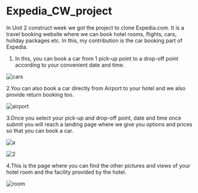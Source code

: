 # Expedia_CW_project

In Unit 2 construct week we got the project to clone Expedia.com. It is a travel booking website where we can book hotel rooms, flights, cars, holiday packages etc.
In this, my contribution is the car booking part of Expedia.

1. In this, you can book a car from 1 pick-up point to a drop-off point according to your convenient date and time.


![cars](https://user-images.githubusercontent.com/99031812/155835029-8cc0ee32-5352-4710-8fc1-b0077762a03c.PNG)



2.You can also book a car directly from Airport to your hotel and we also provide return booking too.


![airport](https://user-images.githubusercontent.com/99031812/155835108-a0f1027c-d972-43d2-b146-1dfdb0ee6077.PNG)



3.Once you select your pick-up and drop-off point, date and time once submit you will reach a landing page where we give you options and prices so that you can book a car.


![a](https://user-images.githubusercontent.com/99031812/155835440-d660bfdd-c4fb-42bb-b642-3d3a347cbccd.PNG)

![2](https://user-images.githubusercontent.com/99031812/155835224-14fedfa9-0c40-4ffa-8be4-b33cc84f710b.PNG)


4.This is the page where you can find the other pictures and views of your hotel room and the facility provided by the hotel.

![room](https://user-images.githubusercontent.com/99031812/155835370-12987c5d-b4e6-4d5c-b3ff-e89658631c51.PNG)




